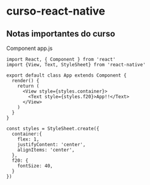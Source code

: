 # curso-react-native

## Notas importantes do curso

Component app.js

```
import React, { Component } from 'react'
import {View, Text, StyleSheet} from 'react-native'

export default class App extends Component {
  render() {
    return (
      <View style={styles.container}>
        <Text style={styles.f20}>App!!</Text>
      </View>
    )
  }
}

const styles = StyleSheet.create({
  container:{
    flex: 1,
    justifyContent: 'center',
    alignItems: 'center',
  },
  f20: {
    fontSize: 40,
  }
})
```